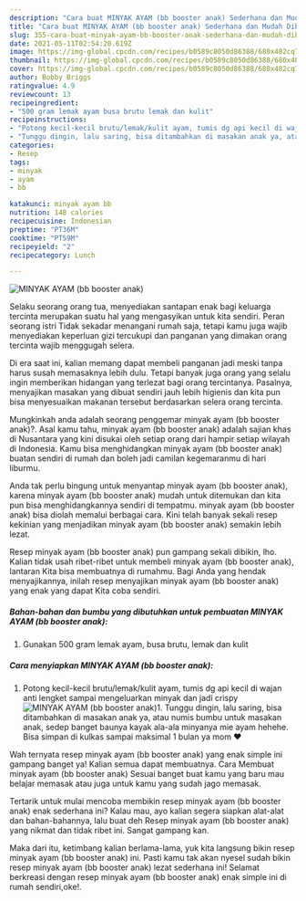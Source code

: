```yaml
---
description: "Cara buat MINYAK AYAM (bb booster anak) Sederhana dan Mudah Dibuat"
title: "Cara buat MINYAK AYAM (bb booster anak) Sederhana dan Mudah Dibuat"
slug: 355-cara-buat-minyak-ayam-bb-booster-anak-sederhana-dan-mudah-dibuat
date: 2021-05-11T02:54:20.619Z
image: https://img-global.cpcdn.com/recipes/b0589c8050d86388/680x482cq70/minyak-ayam-bb-booster-anak-foto-resep-utama.jpg
thumbnail: https://img-global.cpcdn.com/recipes/b0589c8050d86388/680x482cq70/minyak-ayam-bb-booster-anak-foto-resep-utama.jpg
cover: https://img-global.cpcdn.com/recipes/b0589c8050d86388/680x482cq70/minyak-ayam-bb-booster-anak-foto-resep-utama.jpg
author: Bobby Briggs
ratingvalue: 4.9
reviewcount: 13
recipeingredient:
- "500 gram lemak ayam busa brutu lemak dan kulit"
recipeinstructions:
- "Potong kecil-kecil brutu/lemak/kulit ayam, tumis dg api kecil di wajan anti lengket sampai mengeluarkan minyak dan jadi crispy"
- "Tunggu dingin, lalu saring, bisa ditambahkan di masakan anak ya, atau numis bumbu untuk masakan anak, sedep banget baunya kayak ala-ala minyanya mie ayam hehehe. Bisa simpan di kulkas sampai maksimal 1 bulan ya mom ❤️"
categories:
- Resep
tags:
- minyak
- ayam
- bb

katakunci: minyak ayam bb 
nutrition: 148 calories
recipecuisine: Indonesian
preptime: "PT36M"
cooktime: "PT59M"
recipeyield: "2"
recipecategory: Lunch

---
```



![MINYAK AYAM (bb booster anak)](https://img-global.cpcdn.com/recipes/b0589c8050d86388/680x482cq70/minyak-ayam-bb-booster-anak-foto-resep-utama.jpg)

Selaku seorang orang tua, menyediakan santapan enak bagi keluarga tercinta merupakan suatu hal yang mengasyikan untuk kita sendiri. Peran seorang istri Tidak sekadar menangani rumah saja, tetapi kamu juga wajib menyediakan keperluan gizi tercukupi dan panganan yang dimakan orang tercinta wajib menggugah selera.

Di era  saat ini, kalian memang dapat membeli panganan jadi meski tanpa harus susah memasaknya lebih dulu. Tetapi banyak juga orang yang selalu ingin memberikan hidangan yang terlezat bagi orang tercintanya. Pasalnya, menyajikan masakan yang dibuat sendiri jauh lebih higienis dan kita pun bisa menyesuaikan makanan tersebut berdasarkan selera orang tercinta. 



Mungkinkah anda adalah seorang penggemar minyak ayam (bb booster anak)?. Asal kamu tahu, minyak ayam (bb booster anak) adalah sajian khas di Nusantara yang kini disukai oleh setiap orang dari hampir setiap wilayah di Indonesia. Kamu bisa menghidangkan minyak ayam (bb booster anak) buatan sendiri di rumah dan boleh jadi camilan kegemaranmu di hari liburmu.

Anda tak perlu bingung untuk menyantap minyak ayam (bb booster anak), karena minyak ayam (bb booster anak) mudah untuk ditemukan dan kita pun bisa menghidangkannya sendiri di tempatmu. minyak ayam (bb booster anak) bisa diolah memalui berbagai cara. Kini telah banyak sekali resep kekinian yang menjadikan minyak ayam (bb booster anak) semakin lebih lezat.

Resep minyak ayam (bb booster anak) pun gampang sekali dibikin, lho. Kalian tidak usah ribet-ribet untuk membeli minyak ayam (bb booster anak), lantaran Kita bisa membuatnya di rumahmu. Bagi Anda yang hendak menyajikannya, inilah resep menyajikan minyak ayam (bb booster anak) yang enak yang dapat Kita coba sendiri.

<!--inarticleads1-->

##### Bahan-bahan dan bumbu yang dibutuhkan untuk pembuatan MINYAK AYAM (bb booster anak):

1. Gunakan 500 gram lemak ayam, busa brutu, lemak dan kulit




<!--inarticleads2-->

##### Cara menyiapkan MINYAK AYAM (bb booster anak):

1. Potong kecil-kecil brutu/lemak/kulit ayam, tumis dg api kecil di wajan anti lengket sampai mengeluarkan minyak dan jadi crispy
<img src="https://img-global.cpcdn.com/steps/70f3abd68ece6b17/160x128cq70/minyak-ayam-bb-booster-anak-langkah-memasak-1-foto.jpg" alt="MINYAK AYAM (bb booster anak)">1. Tunggu dingin, lalu saring, bisa ditambahkan di masakan anak ya, atau numis bumbu untuk masakan anak, sedep banget baunya kayak ala-ala minyanya mie ayam hehehe. Bisa simpan di kulkas sampai maksimal 1 bulan ya mom ❤️




Wah ternyata resep minyak ayam (bb booster anak) yang enak simple ini gampang banget ya! Kalian semua dapat membuatnya. Cara Membuat minyak ayam (bb booster anak) Sesuai banget buat kamu yang baru mau belajar memasak atau juga untuk kamu yang sudah jago memasak.

Tertarik untuk mulai mencoba membikin resep minyak ayam (bb booster anak) enak sederhana ini? Kalau mau, ayo kalian segera siapkan alat-alat dan bahan-bahannya, lalu buat deh Resep minyak ayam (bb booster anak) yang nikmat dan tidak ribet ini. Sangat gampang kan. 

Maka dari itu, ketimbang kalian berlama-lama, yuk kita langsung bikin resep minyak ayam (bb booster anak) ini. Pasti kamu tak akan nyesel sudah bikin resep minyak ayam (bb booster anak) lezat sederhana ini! Selamat berkreasi dengan resep minyak ayam (bb booster anak) enak simple ini di rumah sendiri,oke!.

